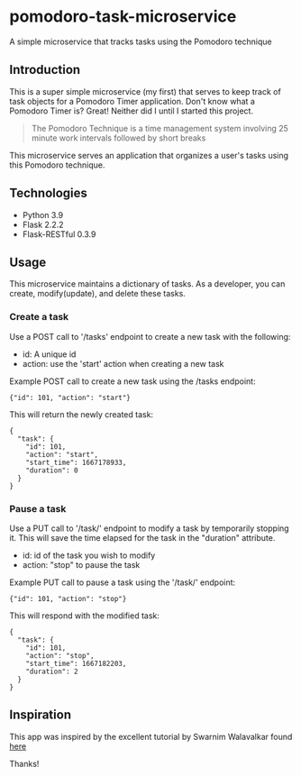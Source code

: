 # pomodoro-task-microservice
A simple microservice that tracks tasks using the Pomodoro technique

## Introduction
This is a super simple microservice (my first) that serves to keep track of task objects for a
Pomodoro Timer application. Don't know what a Pomodoro Timer is? Great! Neither did I until I
started this project.

>The Pomodoro Technique is a time management system involving 25 minute work intervals
>followed by short breaks

This microservice serves an application that organizes a user's tasks using this Pomodoro technique.

## Technologies

* Python 3.9
* Flask 2.2.2
* Flask-RESTful 0.3.9

## Usage

This microservice maintains a dictionary of tasks. As a developer, you can create, modify(update),
and delete these tasks.


### Create a task


Use a POST call to '/tasks' endpoint to create a new task with the following:

* id: A unique id
* action: use the 'start' action when creating a new task

Example POST call to create a new task using the /tasks endpoint:
```
{"id": 101, "action": "start"}
```

This will return the newly created task:
```
{
  "task": {
    "id": 101,
    "action": "start",
    "start_time": 1667178933,
    "duration": 0
  }
}
```

### Pause a task

Use a PUT call to '/task/<id>' endpoint to modify a task by temporarily stopping it. This will save the time elapsed for the task in the 
"duration" attribute.

* id: id of the task you wish to modify
* action: "stop" to pause the task

Example PUT call to pause a task using the '/task/<id>' endpoint:
```
{"id": 101, "action": "stop"}
```
This will respond with the modified task:
```
{
  "task": {
    "id": 101,
    "action": "stop",
    "start_time": 1667182203,
    "duration": 2
  }
}
```

## Inspiration

This app was inspired by the excellent tutorial by Swarnim Walavalkar found [here](https://dev.to/swarnimwalavalkar/build-and-deploy-a-rest-api-microservice-with-python-flask-and-docker-5c2d)

Thanks!



